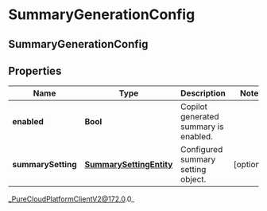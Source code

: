 # SummaryGenerationConfig

## SummaryGenerationConfig

## Properties

|Name | Type | Description | Notes|
|------------ | ------------- | ------------- | -------------|
| **enabled** | **Bool** | Copilot generated summary is enabled. | |
| **summarySetting** | [**SummarySettingEntity**](SummarySettingEntity) | Configured summary setting object. | [optional] |



_PureCloudPlatformClientV2@172.0.0_

